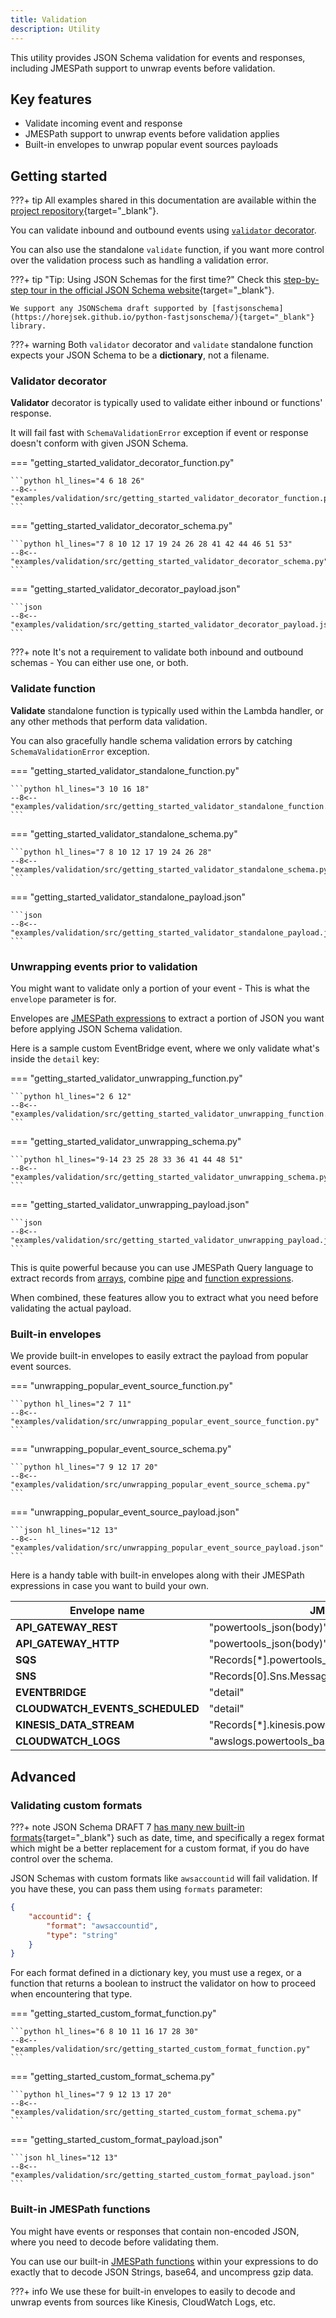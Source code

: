 ```yaml
---
title: Validation
description: Utility
---
```


<!-- markdownlint-disable MD043 -->

This utility provides JSON Schema validation for events and responses, including JMESPath support to unwrap events before validation.

## Key features

* Validate incoming event and response
* JMESPath support to unwrap events before validation applies
* Built-in envelopes to unwrap popular event sources payloads

## Getting started

???+ tip
    All examples shared in this documentation are available within the [project repository](https://github.com/awslabs/aws-lambda-powertools-python/tree/develop/examples){target="_blank"}.

You can validate inbound and outbound events using [`validator` decorator](#validator-decorator).

You can also use the standalone `validate` function, if you want more control over the validation process such as handling a validation error.

???+ tip "Tip: Using JSON Schemas for the first time?"
    Check this [step-by-step tour in the official JSON Schema website](https://json-schema.org/learn/getting-started-step-by-step.html){target="_blank"}.

    We support any JSONSchema draft supported by [fastjsonschema](https://horejsek.github.io/python-fastjsonschema/){target="_blank"} library.

???+ warning
    Both `validator` decorator and `validate` standalone function expects your JSON Schema to be a **dictionary**, not a filename.

### Validator decorator

**Validator** decorator is typically used to validate either inbound or functions' response.

It will fail fast with `SchemaValidationError` exception if event or response doesn't conform with given JSON Schema.

=== "getting_started_validator_decorator_function.py"

	```python hl_lines="4 6 18 26"
    --8<-- "examples/validation/src/getting_started_validator_decorator_function.py"
	```

=== "getting_started_validator_decorator_schema.py"

	```python hl_lines="7 8 10 12 17 19 24 26 28 41 42 44 46 51 53"
    --8<-- "examples/validation/src/getting_started_validator_decorator_schema.py"
	```

=== "getting_started_validator_decorator_payload.json"

    ```json
    --8<-- "examples/validation/src/getting_started_validator_decorator_payload.json"
    ```

???+ note
    It's not a requirement to validate both inbound and outbound schemas - You can either use one, or both.

### Validate function

**Validate** standalone function is typically used within the Lambda handler, or any other methods that perform data validation.

You can also gracefully handle schema validation errors by catching `SchemaValidationError` exception.

=== "getting_started_validator_standalone_function.py"

	```python hl_lines="3 10 16 18"
    --8<-- "examples/validation/src/getting_started_validator_standalone_function.py"
	```

=== "getting_started_validator_standalone_schema.py"

	```python hl_lines="7 8 10 12 17 19 24 26 28"
    --8<-- "examples/validation/src/getting_started_validator_standalone_schema.py"
	```

=== "getting_started_validator_standalone_payload.json"

    ```json
    --8<-- "examples/validation/src/getting_started_validator_standalone_payload.json"
    ```

### Unwrapping events prior to validation

You might want to validate only a portion of your event - This is what the `envelope` parameter is for.

Envelopes are [JMESPath expressions](https://jmespath.org/tutorial.html) to extract a portion of JSON you want before applying JSON Schema validation.

Here is a sample custom EventBridge event, where we only validate what's inside the `detail` key:

=== "getting_started_validator_unwrapping_function.py"

	```python hl_lines="2 6 12"
    --8<-- "examples/validation/src/getting_started_validator_unwrapping_function.py"
	```

=== "getting_started_validator_unwrapping_schema.py"

	```python hl_lines="9-14 23 25 28 33 36 41 44 48 51"
    --8<-- "examples/validation/src/getting_started_validator_unwrapping_schema.py"
	```

=== "getting_started_validator_unwrapping_payload.json"

    ```json
    --8<-- "examples/validation/src/getting_started_validator_unwrapping_payload.json"
    ```

This is quite powerful because you can use JMESPath Query language to extract records from [arrays](https://jmespath.org/tutorial.html#list-and-slice-projections), combine [pipe](https://jmespath.org/tutorial.html#pipe-expressions) and [function expressions](https://jmespath.org/tutorial.html#functions).

When combined, these features allow you to extract what you need before validating the actual payload.

### Built-in envelopes

We provide built-in envelopes to easily extract the payload from popular event sources.

=== "unwrapping_popular_event_source_function.py"

	```python hl_lines="2 7 11"
    --8<-- "examples/validation/src/unwrapping_popular_event_source_function.py"
	```

=== "unwrapping_popular_event_source_schema.py"

	```python hl_lines="7 9 12 17 20"
    --8<-- "examples/validation/src/unwrapping_popular_event_source_schema.py"
	```

=== "unwrapping_popular_event_source_payload.json"

    ```json hl_lines="12 13"
    --8<-- "examples/validation/src/unwrapping_popular_event_source_payload.json"
    ```

Here is a handy table with built-in envelopes along with their JMESPath expressions in case you want to build your own.

| Envelope name                   | JMESPath expression                                           |
| ------------------------------- | ------------------------------------------------------------- |
| **API_GATEWAY_REST**            | "powertools_json(body)"                                       |
| **API_GATEWAY_HTTP**            | "powertools_json(body)"                                       |
| **SQS**                         | "Records[*].powertools_json(body)"                            |
| **SNS**                         | "Records[0].Sns.Message                                       | powertools_json(@)"              |
| **EVENTBRIDGE**                 | "detail"                                                      |
| **CLOUDWATCH_EVENTS_SCHEDULED** | "detail"                                                      |
| **KINESIS_DATA_STREAM**         | "Records[*].kinesis.powertools_json(powertools_base64(data))" |
| **CLOUDWATCH_LOGS**             | "awslogs.powertools_base64_gzip(data)                         | powertools_json(@).logEvents[*]" |

## Advanced

### Validating custom formats

???+ note
    JSON Schema DRAFT 7 [has many new built-in formats](https://json-schema.org/understanding-json-schema/reference/string.html#format){target="_blank"} such as date, time, and specifically a regex format which might be a better replacement for a custom format, if you do have control over the schema.

JSON Schemas with custom formats like `awsaccountid` will fail validation. If you have these, you can pass them using `formats` parameter:

```json title="custom_json_schema_type_format.json"
{
	"accountid": {
		"format": "awsaccountid",
		"type": "string"
	}
}
```

For each format defined in a dictionary key, you must use a regex, or a function that returns a boolean to instruct the validator on how to proceed when encountering that type.

=== "getting_started_custom_format_function.py"

	```python hl_lines="6 8 10 11 16 17 28 30"
    --8<-- "examples/validation/src/getting_started_custom_format_function.py"
	```

=== "getting_started_custom_format_schema.py"

	```python hl_lines="7 9 12 13 17 20"
    --8<-- "examples/validation/src/getting_started_custom_format_schema.py"
	```

=== "getting_started_custom_format_payload.json"

    ```json hl_lines="12 13"
    --8<-- "examples/validation/src/getting_started_custom_format_payload.json"
    ```

### Built-in JMESPath functions

You might have events or responses that contain non-encoded JSON, where you need to decode before validating them.

You can use our built-in [JMESPath functions](/utilities/jmespath_functions) within your expressions to do exactly that to decode JSON Strings, base64, and uncompress gzip data.

???+ info
    We use these for built-in envelopes to easily to decode and unwrap events from sources like Kinesis, CloudWatch Logs, etc.
